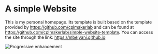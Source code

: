 # A simple Website
This is my personal homepage. Its template is built based on the template provided by https://github.com/cplmakerlab and can be found at https://github.com/cplmakerlab/simple-website-template.
You can access the site through the link: https://mbejvani.github.io

![Progressive enhancement](https://upload.wikimedia.org/wikipedia/commons/c/cd/Progressive_enhancement_web_design_pyramid_%28HTML%2C_CSS%2C_JS%29.svg)
